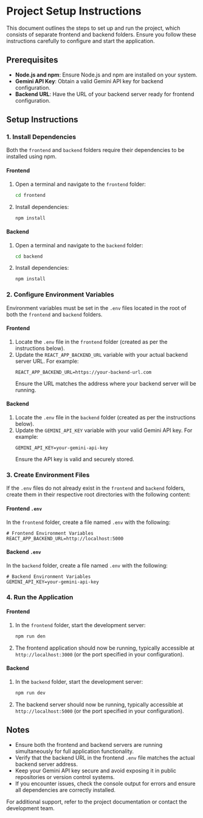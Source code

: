 # Project Setup Instructions

This document outlines the steps to set up and run the project, which consists of separate frontend and backend folders. Ensure you follow these instructions carefully to configure and start the application.

## Prerequisites
- **Node.js and npm**: Ensure Node.js and npm are installed on your system.
- **Gemini API Key**: Obtain a valid Gemini API key for backend configuration.
- **Backend URL**: Have the URL of your backend server ready for frontend configuration.

## Setup Instructions

### 1. Install Dependencies
Both the `frontend` and `backend` folders require their dependencies to be installed using npm.

#### Frontend
1. Open a terminal and navigate to the `frontend` folder:
   ```bash
   cd frontend
   ```
2. Install dependencies:
   ```bash
   npm install
   ```

#### Backend
1. Open a terminal and navigate to the `backend` folder:
   ```bash
   cd backend
   ```
2. Install dependencies:
   ```bash
   npm install
   ```

### 2. Configure Environment Variables
Environment variables must be set in the `.env` files located in the root of both the `frontend` and `backend` folders.

#### Frontend
1. Locate the `.env` file in the `frontend` folder (created as per the instructions below).
2. Update the `REACT_APP_BACKEND_URL` variable with your actual backend server URL. For example:
   ```
   REACT_APP_BACKEND_URL=https://your-backend-url.com
   ```
   Ensure the URL matches the address where your backend server will be running.

#### Backend
1. Locate the `.env` file in the `backend` folder (created as per the instructions below).
2. Update the `GEMINI_API_KEY` variable with your valid Gemini API key. For example:
   ```
   GEMINI_API_KEY=your-gemini-api-key
   ```
   Ensure the API key is valid and securely stored.

### 3. Create Environment Files
If the `.env` files do not already exist in the `frontend` and `backend` folders, create them in their respective root directories with the following content:

#### Frontend `.env`
In the `frontend` folder, create a file named `.env` with the following:
```
# Frontend Environment Variables
REACT_APP_BACKEND_URL=http://localhost:5000
```

#### Backend `.env`
In the `backend` folder, create a file named `.env` with the following:
```
# Backend Environment Variables
GEMINI_API_KEY=your-gemini-api-key
```

### 4. Run the Application

#### Frontend
1. In the `frontend` folder, start the development server:
   ```bash
   npm run den
   ```
2. The frontend application should now be running, typically accessible at `http://localhost:3000` (or the port specified in your configuration).

#### Backend
1. In the `backend` folder, start the development server:
   ```bash
   npm run dev
   ```
2. The backend server should now be running, typically accessible at `http://localhost:5000` (or the port specified in your configuration).

## Notes
- Ensure both the frontend and backend servers are running simultaneously for full application functionality.
- Verify that the backend URL in the frontend `.env` file matches the actual backend server address.
- Keep your Gemini API key secure and avoid exposing it in public repositories or version control systems.
- If you encounter issues, check the console output for errors and ensure all dependencies are correctly installed.

For additional support, refer to the project documentation or contact the development team.

